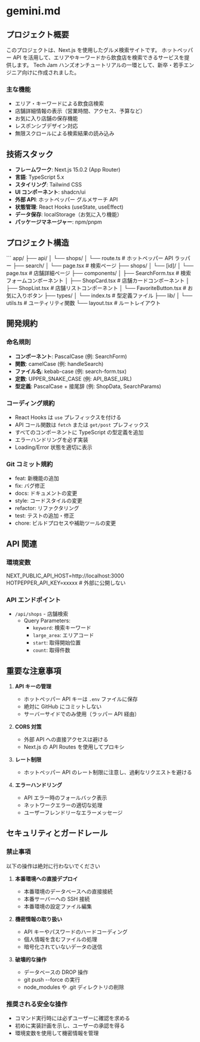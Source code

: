 # gemini.md
 
## プロジェクト概要
 
このプロジェクトは、Next.js を使用したグルメ検索サイトです。
ホットペッパー API を活用して、エリアやキーワードから飲食店を検索できるサービスを提供します。
Tech Jam ハンズオンチュートリアルの一環として、新卒・若手エンジニア向けに作成されました。
 
### 主な機能
 
- エリア・キーワードによる飲食店検索
- 店舗詳細情報の表示（営業時間、アクセス、予算など）
- お気に入り店舗の保存機能
- レスポンシブデザイン対応
- 無限スクロールによる検索結果の読み込み
 
## 技術スタック
 
- **フレームワーク**: Next.js 15.0.2 (App Router)
- **言語**: TypeScript 5.x
- **スタイリング**: Tailwind CSS
- **UI コンポーネント**: shadcn/ui
- **外部 API**: ホットペッパー グルメサーチ API
- **状態管理**: React Hooks (useState, useEffect)
- **データ保存**: localStorage（お気に入り機能）
- **パッケージマネージャー**: npm/pnpm
 
## プロジェクト構造
 
\`\`\`
app/
├── api/
│ └── shops/
│ └── route.ts # ホットペッパー API ラッパー
├── search/
│ └── page.tsx # 検索ページ
├── shops/
│ └── [id]/
│ └── page.tsx # 店舗詳細ページ
├── components/
│ ├── SearchForm.tsx # 検索フォームコンポーネント
│ ├── ShopCard.tsx # 店舗カードコンポーネント
│ ├── ShopList.tsx # 店舗リストコンポーネント
│ └── FavoriteButton.tsx # お気に入りボタン
├── types/
│ └── index.ts # 型定義ファイル
├── lib/
│ └── utils.ts # ユーティリティ関数
└── layout.tsx # ルートレイアウト
 
## 開発規約
 
### 命名規則
 
- **コンポーネント**: PascalCase (例: SearchForm)
- **関数**: camelCase (例: handleSearch)
- **ファイル名**: kebab-case (例: search-form.tsx)
- **定数**: UPPER_SNAKE_CASE (例: API_BASE_URL)
- **型定義**: PascalCase + 接尾辞 (例: ShopData, SearchParams)
 
### コーディング規約
 
- React Hooks は `use` プレフィックスを付ける
- API コール関数は `fetch` または `get/post` プレフィックス
- すべてのコンポーネントに TypeScript の型定義を追加
- エラーハンドリングを必ず実装
- Loading/Error 状態を適切に表示
 
### Git コミット規約
 
- feat: 新機能の追加
- fix: バグ修正
- docs: ドキュメントの変更
- style: コードスタイルの変更
- refactor: リファクタリング
- test: テストの追加・修正
- chore: ビルドプロセスや補助ツールの変更
 
## API 関連
 
### 環境変数
NEXT_PUBLIC_API_HOST=http://localhost:3000
HOTPEPPER_API_KEY=xxxxx # 外部に公開しない
 
### API エンドポイント
 
- `/api/shops` - 店舗検索
  - Query Parameters:
    - `keyword`: 検索キーワード
    - `large_area`: エリアコード
    - `start`: 取得開始位置
    - `count`: 取得件数
 
## 重要な注意事項
 
1. **API キーの管理**
 
   - ホットペッパー API キーは `.env` ファイルに保存
   - 絶対に GitHub にコミットしない
   - サーバーサイドでのみ使用（ラッパー API 経由）
 
2. **CORS 対策**
 
   - 外部 API への直接アクセスは避ける
   - Next.js の API Routes を使用してプロキシ
 
3. **レート制限**
 
   - ホットペッパー API のレート制限に注意し、過剰なリクエストを避ける
 
4. **エラーハンドリング**
 
   - API エラー時のフォールバック表示
   - ネットワークエラーの適切な処理
   - ユーザーフレンドリーなエラーメッセージ

## セキュリティとガードレール
 
### 禁止事項
 
以下の操作は絶対に行わないでください
 
1. **本番環境への直接デプロイ**
 
   - 本番環境のデータベースへの直接接続
   - 本番サーバーへの SSH 接続
   - 本番環境の設定ファイル編集
 
2. **機密情報の取り扱い**
 
   - API キーやパスワードのハードコーディング
   - 個人情報を含むファイルの処理
   - 暗号化されていないデータの送信
 
3. **破壊的な操作**
   - データベースの DROP 操作
   - git push --force の実行
   - node_modules や .git ディレクトリの削除
 
### 推奨される安全な操作
 
- コマンド実行時には必ずユーザーに確認を求める
- 初めに実装計画を示し、ユーザーの承認を得る
- 環境変数を使用して機密情報を管理